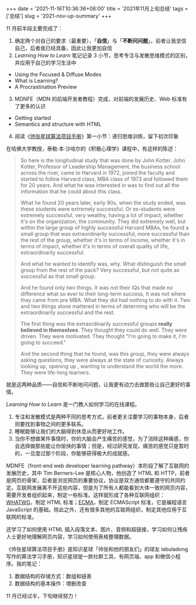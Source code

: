 +++
date = '2021-11-16T10:36:36+08:00'
title = '2021年11月上旬总结'
tags = ['总结']
slug = '2021-nov-up-summary'
+++

11 月前半段主要完成了：

1. 确定两个对自己的要求（最重要），「**自信**」与「**不断问问题**」，前者让我坚信自己，后者我已经具备，因此让我更加自信
2. _Learning How to Learn_ 笔记记录 3 小节，思考专注与发散思维模式的区别，并应用于自己的学习生活中
  - Using the Focused & Diffuse Modes
  - What is Learning?
  - A Procrastination Preview
3. MDNFE（MDN 的前端开发者教程）完成，对前端的发展历史、Web 标准有了更多的认识
  - Getting started
  - Semantics and structure with HTML
4. 阅读《[帅张星球算法项目手册](https://labuladong.github.io/zgnb/)》第一小节：递归思维训练，留下初次印象

在哈佛大学教授，泰勒·本·沙哈尔的《积极心理学》课程中，有这样的陈述：

> So here is the longitudinal study that was done by John Kotter. John Kotter, Professor of Leadership Management, the business school across the river, came to Harvard in 1972, joined the faculty and started to follow Harvard class, MBA class of 1973 and followed them for 20 years. And what he waa interested in was to find out all the information that he could about this class.
>
> What he found 20 years later, early 90s, when the study ended, was these  students were extremely successful. Or ex-students were extremely successful, very wealthy, having a lot of impact, whether it's on the organization, the community. They did extremely well, but within the large group of highly successful Harvard MBAs, he found a small group that was extraordinarily successful, more successful than the rest of the group, whether it's in terms of income, whether it's in terms of impact, whether it's in terms of overall quality of life, extraordinarily successful.
>
> And what he wanted to identify was, why. What distinguish the small group from the rest of the pack? Very successful, but not quite as successful as that small group.
>
> And he found only two things. It was not their IQs that made no difference what so ever to their long-term success, It was not where they came from pre MBA. What they did had nothing to do with it. Two and two things alone mattered in terms of determing who will be the extraordinarily successful and the rest.
>
> The first thing was the extraordinarily successful groups **really believed in themselves**. They thought they could do well. They were driven. They were motivated. They thought "I'm going to make it, I'm going to succeed."
>
> And the second thing that he found, was this group, they were always asking questions, they were always at the state of curiosity. Always looking up, opening up , wanting to understand the world the more. They were life-long learners.

就是这两种品质——自信和不断地问问题，让我更有动力去做那些让自己更好的事情。

_Learning How to Learn_ 是一门教人如何学习的在线课程。

1. 专注和发散模式是两种不同的思考方式，前者更关注要学习的事物本身，后者则要找到事物之间的更多联系。
2. 睡眠能够让我们的大脑得到休息从而更好地工作。
3. 当你不想做某件事情时，你的大脑会产生痛苦的感觉，为了消除这种痛感，你会选择做那些能让你愉快的事情；但是，经过研究发现，痛苦的感觉只是暂时的，一旦度过那个阶段，你能够获得极大的成就感。

MDNFE（front-end web developer learning pathway）本阶段了解了互联网的发展历史，其中 Tim Berners-Lee 是核心人物，他创造了 HTML 和 HTTP，前者是网页的骨架，后者是浏览网页的重要协议，协议是双方通信都要遵守的共同约定。互联网发展离不开这些内容，但是为了所有人都能看到大体一致的网页内容，需要开发者组织起来，制定一些标准。这样就形成了各种互联网组织：[WHATWG](https://whatwg.org/)，制定 HTML 标准；[ECMA](https://www.ecma-international.org/)，制定 ECMAScript 标准，它是编程语言 JavaScript 的基础。除此之外，还有很多其他的互联网组织，制定其他应用于互联网的标准。

还学习了如何使用 HTML 插入段落文本、图片、音频和超链接，学习如何让残疾人士更好地理解网页内容，学习如何使用表格整理数据。

《帅张星球算法项目手册》是知识星球「帅张和他的朋友们」的球友 labuladong 写作的算法学习手册，知识星球是一款社群工具，有网页端、app 和微信小程序。我的笔记：

1. 数据结构的存储方式：数组和链表
2. 数据结构的基本操作：增删改查

11 月已经过半，下旬继续努力！

